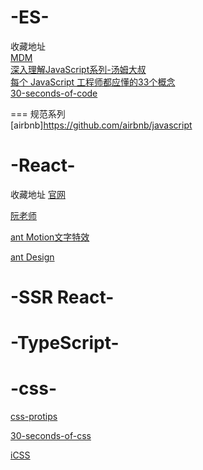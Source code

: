 # -ES-

收藏地址  
[MDM](https://github.com/jobbole/awesome-javascript-cn)  
[深入理解JavaScript系列-汤姆大叔](http://www.cnblogs.com/TomXu/archive/2011/12/15/2288411.html)  
[每个 JavaScript 工程师都应懂的33个概念](https://github.com/stephentian/33-js-concepts)  
[30-seconds-of-code](https://github.com/30-seconds/30-seconds-of-code)


=== 规范系列   
[airbnb]https://github.com/airbnb/javascript



# -React-
收藏地址
[官网](https://reactjs.org/)

[阮老师](http://www.ruanyifeng.com/blog/2015/03/react.html)

[ant Motion文字特效](https://motion.ant.design/components/tween-one#components-tween-one-demo-position)

[ant Design](https://ant.design/index-cn)




# -SSR  React-



# -TypeScript-

# -css-

[css-protips](https://github.com/AllThingsSmitty/css-protips)  

[30-seconds-of-css](https://github.com/30-seconds/30-seconds-of-css)

[iCSS](https://github.com/chokcoco/iCSS)